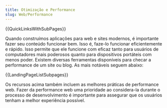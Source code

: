 ```yaml
---
title: Otimização e Performance
slug: Web/Performance
---
```


{{QuickLinksWithSubPages}}

Quando construímos aplicações para web e sites modernos, é importante fazer seu conteúdo funcionar bem. Isso é, faze-lo funcionar eficientemente e rápido. Isso permite que ele funcione com eficaz tanto para usuários de computadores mais poderosos quanto para dispositivos portáteis com menos poder. Existem diversas ferramentas disponíveis para checar a performance de um site ou blog. As mais notáveis seguem abaixo:

{{LandingPageListSubpages}}

Os recursos acima também incluem as melhores práticas de performance web. Fazer da performance web uma prioridade ao considera-la durante o processo de desenvolvimento é importante para assegurar que os usuários tenham a melhor experiência possível.
